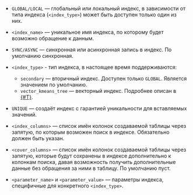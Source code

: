 * `GLOBAL/LOCAL` — глобальный или локальный индекс, в зависимости от типа индекса (`<index_type>`) может быть доступен только один из них.
* `<index_name>` — уникальное имя индекса, по которому будет возможно обращение к данным.
* `SYNC/ASYNC` — синхронная или асинхронная запись в индекс. По умолчанию синхронная.
* `<index_type>` - тип индекса, в настоящее время поддерживаются:

    * `secondary` — вторичный индекс. Доступен только `GLOBAL`. Является значением по умолчанию.
    * `vector_kmeans_tree` — векторный индекс. Подробнее описан в [{#T}](../create_table/vector_index.md).

* `UNIQUE` — создаёт индекс с гарантией уникальности для вставляемых значений.
* `<index_columns>` — список имён колонок создаваемой таблицы через запятую, по которым возможен поиск в индексе. Обязательно должен быть указан.
* `<cover_columns>` — список имён колонок создаваемой таблицы через запятую, которые будут сохранены в индексе дополнительно к колонкам поиска, давая возможность получить дополнительные данные без обращения за ними в таблицу. По умолчанию пуст.
* `<parameter_name>` и `<parameter_value>` — параметры индекса, специфичные для конкретного `<index_type>`.